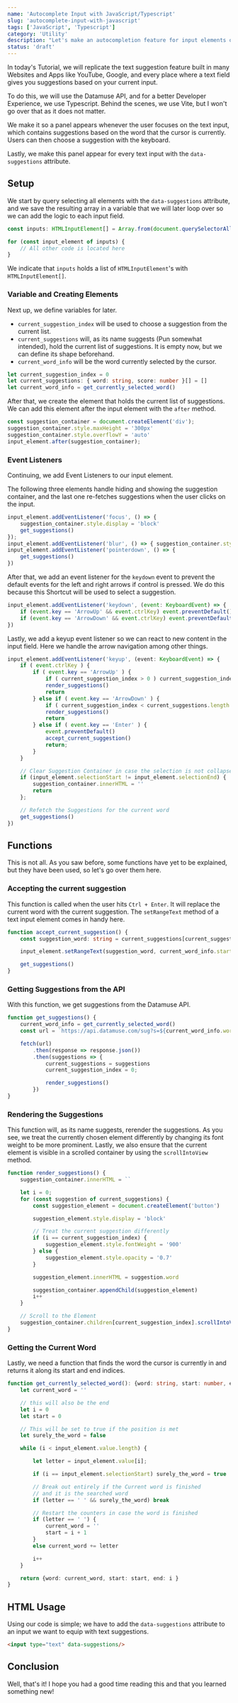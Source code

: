 ```yaml
---
name: 'Autocomplete Input with JavaScript/Typescript'
slug: 'autocomplete-input-with-javascript'
tags: ['JavaScript', 'Typescript']
category: 'Utility'
description: "Let's make an autocompletion feature for input elements our Website using Typescript and the Datamuse API."
status: 'draft'
---
```


In today's Tutorial, we will replicate the text suggestion feature built in many Websites and Apps like YouTube, Google, and every place where a text field gives you suggestions based on your current input.

To do this, we will use the Datamuse API, and for a better Developer Experience, we use Typescript. Behind the scenes, we use Vite, but I won't go over that as it does not matter.

We make it so a panel appears whenever the user focuses on the text input, which contains suggestions based on the word that the cursor is currently. Users can then choose a suggestion with the keyboard.

Lastly, we make this panel appear for every text input with the `data-suggestions` attribute.

## Setup

We start by query selecting all elements with the `data-suggestions` attribute, and we save the resulting array in a variable that we will later loop over so we can add the logic to each input field.

```ts
const inputs: HTMLInputElement[] = Array.from(document.querySelectorAll('[data-suggestions]'))

for (const input_element of inputs) {
    // All other code is located here
}
```

We indicate that `inputs` holds a list of `HTMLInputElement`'s with `HTMLInputElement[]`.

### Variable and Creating Elements

Next up, we define variables for later.

- `current_suggestion_index` will be used to choose a suggestion from the current list.
- `current_suggestions` will, as its name suggests (Pun somewhat intended), hold the current list of suggestions. It is empty now, but we can define its shape beforehand.
- `current_word_info` will be the word currently selected by the cursor.

```ts
let current_suggestion_index = 0
let current_suggestions: { word: string, score: number }[] = []
let current_word_info = get_currently_selected_word()
```

After that, we create the element that holds the current list of suggestions. We can add this element after the input element with the `after` method.

```js
const suggestion_container = document.createElement('div');
suggestion_container.style.maxHeight = '300px'
suggestion_container.style.overflowY = 'auto'
input_element.after(suggestion_container);
```

### Event Listeners

Continuing, we add Event Listeners to our input element.

The following three elements handle hiding and showing the suggestion container, and the last one re-fetches suggestions when the user clicks on the input.

```js
input_element.addEventListener('focus', () => {
    suggestion_container.style.display = 'block'
    get_suggestions()
});
input_element.addEventListener('blur', () => { suggestion_container.style.display = 'none' });
input_element.addEventListener('pointerdown', () => {
    get_suggestions()
})
```

After that, we add an event listener for the `keydown` event to prevent the default events for the left and right arrows if control is pressed. We do this because this Shortcut will be used to select a suggestion.

```js
input_element.addEventListener('keydown', (event: KeyboardEvent) => {
    if (event.key == 'ArrowUp' && event.ctrlKey) event.preventDefault()
    if (event.key == 'ArrowDown' && event.ctrlKey) event.preventDefault()
})
```

Lastly, we add a keyup event listener so we can react to new content in the input field. Here we handle the arrow navigation among other things.

```ts
input_element.addEventListener('keyup', (event: KeyboardEvent) => {
    if ( event.ctrlKey ) {
        if ( event.key == 'ArrowUp' ) {
            if ( current_suggestion_index > 0 ) current_suggestion_index--
            render_suggestions()
            return
        } else if ( event.key == 'ArrowDown' ) {
            if ( current_suggestion_index < current_suggestions.length - 1 ) current_suggestion_index++
            render_suggestions()
            return
        } else if ( event.key == 'Enter' ) {
            event.preventDefault()
            accept_current_suggestion()
            return;
        }
    }

    // Clear Suggestion Container in case the selection is not collapsed
    if (input_element.selectionStart != input_element.selectionEnd) {
        suggestion_container.innerHTML = ''
        return
    };

    // Refetch the Suggestions for the current word
    get_suggestions()
})
```

## Functions

This is not all. As you saw before, some functions have yet to be explained, but they have been used, so let's go over them here.

### Accepting the current suggestion

This function is called when the user hits `Ctrl + Enter`. It will replace the current word with the current suggestion. The `setRangeText` method of a text input element comes in handy here.

```ts
function accept_current_suggestion() {
    const suggestion_word: string = current_suggestions[current_suggestion_index].word

    input_element.setRangeText(suggestion_word, current_word_info.start, current_word_info.end, 'end')

    get_suggestions()
}
```

### Getting Suggestions from the API

With this function, we get suggestions from the Datamuse API.

```ts
function get_suggestions() {
    current_word_info = get_currently_selected_word()
    const url = `https://api.datamuse.com/sug?s=${current_word_info.word}`

    fetch(url)
        .then(response => response.json())
        .then(suggestions => {
            current_suggestions = suggestions
            current_suggestion_index = 0;

            render_suggestions()
        })
}
```

### Rendering the Suggestions

This function will, as its name suggests, rerender the suggestions. As you see, we treat the currently chosen element differently by changing its font weight to be more prominent. Lastly, we also ensure that the current element is visible in a scrolled container by using the `scrollIntoView` method.

```ts
function render_suggestions() {
    suggestion_container.innerHTML = ``

    let i = 0;
    for (const suggestion of current_suggestions) {
        const suggestion_element = document.createElement('button')

        suggestion_element.style.display = 'block'

        // Treat the current suggestion differently
        if (i == current_suggestion_index) {
            suggestion_element.style.fontWeight = '900'
        } else {
            suggestion_element.style.opacity = '0.7'
        }

        suggestion_element.innerHTML = suggestion.word

        suggestion_container.appendChild(suggestion_element)
        i++
    }

    // Scroll to the Element
    suggestion_container.children[current_suggestion_index].scrollIntoView({ behavior: "smooth", block: "center", inline: "nearest" })
}
```

### Getting the Current Word

Lastly, we need a function that finds the word the cursor is currently in and returns it along its start and end indices.

```ts
function get_currently_selected_word(): {word: string, start: number, end: number } {
    let current_word = ''

    // this will also be the end
    let i = 0
    let start = 0

    // This will be set to true if the position is met
    let surely_the_word = false

    while (i < input_element.value.length) {

        let letter = input_element.value[i];

        if (i == input_element.selectionStart) surely_the_word = true

        // Break out entirely if the Current word is finished
        // and it is the searched word
        if (letter == ' ' && surely_the_word) break

        // Restart the counters in case the word is finished
        if (letter == ' ') {
            current_word = ''
            start = i + 1
        }
        else current_word += letter

        i++
    }

    return {word: current_word, start: start, end: i }
}
```

## HTML Usage

Using our code is simple; we have to add the `data-suggestions` attribute to an input we want to equip with text suggestions.

```html
<input type="text" data-suggestions/>
```

## Conclusion

Well, that's it! I hope you had a good time reading this and that you learned something new!